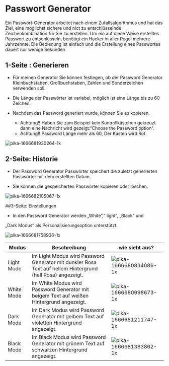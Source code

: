 
# Passwort Generator 

Ein Passwort-Generator arbeitet nach einem Zufallsalgorithmus und hat das Ziel,
eine möglichst sichere und nict zu entschlüsselnde Zeichenkombination für Sie zu erstellen.
Um ein auf diese Weise erstelltes Passwort zu entschlüsseln, 
benötigt ein Hacker in aller Regel mehrere Jahrzehnte. Die Bedienung ist einfach und die
Erstellung eines Passwortes dauert nur wenige Sekunden


## 1-Seite : Generieren

- Für meinen Generator Sie können festlegen, ob der Password
Generator Kleinbuchstaben, Großbuchstaben, Zahlen und
Sonderzeichen verwenden soll.

- Die Länge der Passwörter ist variabel, möglich ist eine Länge bis zu
60 Zeichen.

- Nachdem das Password generiert wurde, können Sie es kopieren.

   - Achtung!! Haben Sie zum Beispiel kein Kontrollkästchen gekreuzt
dann eine Nachricht wird gezeigt:“Choose the Password option“.
   - Achtung!! Password Länge mehr als 60, Der Kasten wird Rot.


![pika-1666681930264-1x](https://user-images.githubusercontent.com/101860651/197963835-55542bf9-af40-4602-8015-76142e8ee860.png)

## 2-Seite: Historie

- Der Password Generator Passwörter speichert die zuletzt
generierten Passwörter mit dem erstellten Datum.

- Sie können die gespeicherten Passwörter kopieren oder löschen.

![pika-1666682105067-1x](https://user-images.githubusercontent.com/101860651/197964139-bc1f3014-bc9c-4092-b5d9-6af29b0ed595.png)

##3-Seite: Einstellungen
 
 - In den Password Generator werden „White“,“ light“, „Black“ und
 
„Dark Modus“ als Personalisierungsoption unterstützt.

![pika-1666681758936-1x](https://user-images.githubusercontent.com/101860651/197964665-e16bdf36-c905-4ef7-b243-461556396ea4.png)

|Modus|Beschreibung|wie sieht aus?|
|------|------------|--------------|
|Light Mode|Im Light Modus wird Password Generator mit dunkler Rosa Text auf hellem Hintergrund (hell Rosa) angezeigt.|![pika-1666680834086-1x](https://user-images.githubusercontent.com/101860651/197966003-3284588a-bb0e-4e52-8e73-7fc763ecec0d.png)|
|White Mode|Im White Modus wird Password Generator mit beigem Text auf weißen Hintergrund angezeigt.|![pika-1666680998673-1x](https://user-images.githubusercontent.com/101860651/197966891-00e55cfa-c39c-42e5-9387-6428e340b746.png)|
|Dark Mode|Im Dark Modus wird Password Generator mit gelbem Text auf violetten Hintergrund angezeigt.|![pika-1666681211747-1x](https://user-images.githubusercontent.com/101860651/197967171-ab010dcc-5658-4c5b-afd6-e0c92724badf.png)|
|Black Mode|Im Black Modus wird Password Generator mit grünem Text auf schwarzen Hintergrund angezeigt.|![pika-1666681383862-1x](https://user-images.githubusercontent.com/101860651/197967386-a8a95071-4b1a-428e-9f71-f4cca687a5a1.png)|


